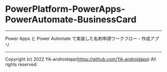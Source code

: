 # PowerPlatform-PowerApps-PowerAutomate-BusinessCard

---

Power Apps と Power Automate で実装した名刺申請ワークフロー・作成アプリ

---

Copyright (c) 2022 YA-androidapp(https://github.com/YA-androidapp) All rights reserved.
